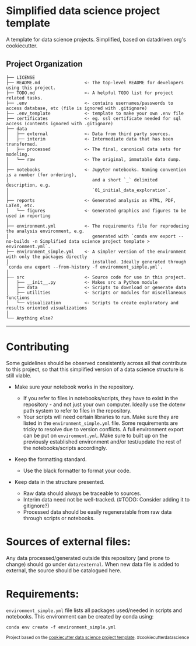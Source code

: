 Simplified data science project template
==============================

A template for data science projects. Simplified, based on datadriven.org's cookiecutter.

Project Organization
------------
    ├── LICENSE
    ├── README.md                 <- The top-level README for developers using this project.
    ├── TODO.md                   <- A helpful TODO list for project related tasks.
    ├── .env                      <- contains usernames/passwords to access database, etc (file is ignored with .gitignore)
    ├── .env_template             <- template to make your own .env file
    ├── certificates              <- eg. ssl certificate needed for sql access (contents ignored with .gitignore)
    ├── data
    │   ├── external              <- Data from third party sources.
    │   ├── interim               <- Intermediate data that has been transformed.
    │   ├── processed             <- The final, canonical data sets for modeling.
    │   └── raw                   <- The original, immutable data dump.
    │
    ├── notebooks                 <- Jupyter notebooks. Naming convention is a number (for ordering),
    │                                and a short `_` delimited description, e.g.
    │                                `01_initial_data_exploration`.
    │
    ├── reports                   <- Generated analysis as HTML, PDF, LaTeX, etc.
    │   └── figures               <- Generated graphics and figures to be used in reporting
    │
    ├── environment.yml           <- The requirements file for reproducing the analysis environment, e.g.
    │                                generated with `conda env export --no-builds -n Simplified data science project template > environment.yml`.
    ├── environment_simple.yml    <- A simpler version of the environment with only the packages directly 
    │                                installed. Ideally generated through `conda env export --from-history -f environment_simple.yml`.
    │
    ├── src                       <- Source code for use in this project.
    │   ├── __init__.py           <- Makes src a Python module
    │   ├── data                  <- Scripts to download or generate data
    │   ├── utilities             <- Scripts or modules for miscellaneous functions
    │   └── visualization         <- Scripts to create exploratory and results oriented visualizations
    │
    └── Anything else?
--------

# Contributing

Some guidelines should be observed consistently across all that contribute to this project, so that this simplified version of a data science structure is still viable.

* Make sure your notebook works in the repository. 

    * If you refer to files in notebooks/scripts, they have to exist in the repository - and not just your own computer. Ideally use the dotenv path system to refer to files in the repository. 
    * Your scripts will need certain libraries to run. Make sure they are listed in the `environment_simple.yml` file. Some requirements are tricky to resolve due to version conflicts. A full environment export can be put on `environment.yml`. Make sure to built up on the previously established environment and/or test/update the rest of the notebooks/scripts accordingly.

* Keep the formatting standard.
    * Use the black formatter to format your code.

* Keep data in the structure presented.
    * Raw data should always be traceable to sources.
    * Interim data need not be well-tracked.  (#TODO: Consider adding it to gitignore?)
    * Processed data should be easily regeneratable from raw data through scripts or notebooks.

# Sources of external files:

Any data processed/generated outside this repository (and prone to change) should go under `data/external`. When new data file is added to external, the source should be catalogued here.


# Requirements:

`environment_simple.yml` file lists all packages used/needed in scripts and notebooks. This environment can be created by conda using: 

```
conda env create -f environment_simple.yml 
```


<p><small>Project based on the <a target="_blank" href="https://drivendata.github.io/cookiecutter-data-science/">cookiecutter data science project template</a>. #cookiecutterdatascience</small></p>
